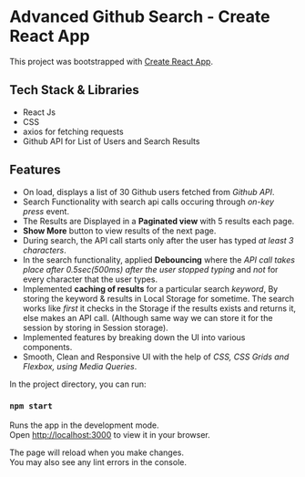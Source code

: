 # Advanced Github Search - Create React App
This project was bootstrapped with [Create React App](https://github.com/facebook/create-react-app).

## Tech Stack & Libraries
- React Js
- CSS
- axios for fetching requests
- Github API for List of Users and Search Results

## Features 
- On load, displays a list of 30 Github users fetched from *Github API*.
- Search Functionality with search api calls occuring through *on-key press* event.
- The Results are Displayed in a **Paginated view** with 5 results each page.
- **Show More** button to view results of the next page.
- During search, the API call starts only after the user has typed *at least 3 characters*.
- In the search functionality, applied **Debouncing** where the *API call takes place after 0.5sec(500ms) after the user stopped typing* and *not* for every character that the user types.
- Implemented **caching of results** for a particular search *keyword*, By storing the keyword & results in Local Storage for sometime. The search works like *first* it checks in the Storage if the results exists and returns it, else makes an API call. (Although same way we can store it for the session by storing in Session storage).
- Implemented features by breaking down the UI into various components.
- Smooth, Clean and Responsive UI with the help of *CSS, CSS Grids and Flexbox, using Media Queries*.


In the project directory, you can run:

### `npm start`

Runs the app in the development mode.\
Open [http://localhost:3000](http://localhost:3000) to view it in your browser.

The page will reload when you make changes.\
You may also see any lint errors in the console.
